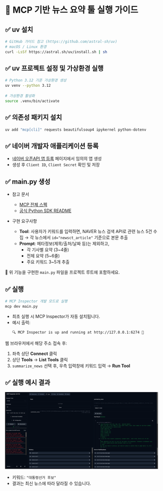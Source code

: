 # 🧪 MCP 기반 뉴스 요약 툴 실행 가이드

## ✅ uv 설치
```bash
# GitHub 가이드 참고 (https://github.com/astral-sh/uv)
# macOS / Linux 환경
curl -LsSf https://astral.sh/uv/install.sh | sh
```

## ✅ uv 프로젝트 설정 및 가상환경 실행
```bash
# Python 3.12 기준 가상환경 생성
uv venv --python 3.12

# 가상환경 활성화
source .venv/bin/activate
```

## ✅ 의존성 패키지 설치
```bash
uv add "mcp[cli]" requests beautifulsoup4 ipykernel python-dotenv
```

## ✅ 네이버 개발자 애플리케이션 등록
- [네이버 오픈API 앱 등록](https://developers.naver.com/apps/#/register) 페이지에서 임의의 앱 생성
- 생성 후 `Client ID`, `Client Secret` 확인 및 저장

## ✅ main.py 생성
- 참고 문서
  - [MCP 전체 스펙](https://modelcontextprotocol.io/llms-full.txt)
  - [공식 Python SDK README](https://github.com/modelcontextprotocol/python-sdk/blob/main/README.md)

- 구현 요구사항
  - **Tool**: 사용자가 키워드를 입력하면, NAVER 뉴스 검색 API로 관련 뉴스 5건 수집 → 각 뉴스에서 `id="newsct_article"` 기준으로 본문 추출
  - **Prompt**: 메타정보(제목/출처/날짜 등)는 제외하고,
    - 각 기사별 요약 (3~4줄)
    - 전체 요약 (5~6줄)
    - 주요 키워드 3~5개 추출

📁 위 기능을 구현한 `main.py` 파일을 프로젝트 루트에 포함하세요.

## ✅ 실행
```bash
# MCP Inspector 개발 모드로 실행
mcp dev main.py
```

- 최초 실행 시 MCP Inspector가 자동 설치됩니다.
- 예시 출력:
  ```
  🔍 MCP Inspector is up and running at http://127.0.0.1:6274 🚀
  ```

웹 브라우저에서 해당 주소 접속 후:
1. 좌측 상단 **Connect** 클릭  
2. 상단 **Tools** → **List Tools** 클릭  
3. `summarize_news` 선택 후, 우측 입력창에 키워드 입력 → **Run Tool**

## ✅ 실행 예시 결과

![preview](./preview.png)

- 키워드: `"대통령선거 후보"`
- 결과는 최신 뉴스에 따라 달라질 수 있습니다.

